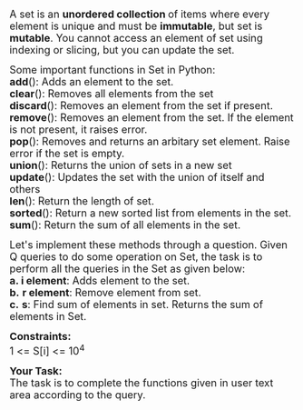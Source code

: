 <div><div class="problems_problem_content__Xm_eO"><p><span style="font-size: 18px;">A set is an <strong>unordered collection </strong>of items where every element is unique and must be <strong>immutable</strong>, but set is <strong>mutable</strong>. You cannot access an element of set using indexing or slicing, but you can update the set.</span></p>
<p><span style="font-size: 18px;">Some important functions in Set in Python:<br><strong>add</strong>(): Adds an element to the set.<br><strong>clear</strong>(): Removes all elements from the set<br><strong>discard</strong>(): Removes an element from the set if present.<br><strong>remove</strong>(): Removes an element from the set. If the element is not present, it raises error.<br><strong>pop</strong>(): Removes and returns an arbitary set element. Raise error if the set is empty.<br><strong>union</strong>(): Returns the union of sets in a new set<br><strong>update</strong>(): Updates the set with the union of itself and others<br><strong>len</strong>(): Return the length of set.<br><strong>sorted</strong>(): Return a new sorted list from elements in the set.<br><strong>sum</strong>(): Return the sum of all elements in the set.</span></p>
<p><span style="font-size: 18px;">Let's implement these methods through a question. Given Q queries to do some operation on Set, the task is to perform all the queries in the Set as given below:<br><strong>a. i element</strong>: Adds element to the set.<br><strong>b.</strong> <strong>r element</strong>: Remove element from set.<br><strong>c.</strong> <strong>s</strong>: Find sum of elements in set. Returns the sum of elements in Set.</span></p>
<p><span style="font-size: 18px;"><strong>Constraints:</strong><br>1 &lt;= S[i] &lt;= 10<sup>4</sup></span></p>
<p><span style="font-size: 18px;"><strong>Your Task:</strong><br>The task is to complete the functions given in user text area according to the query.</span></p></div></div>
